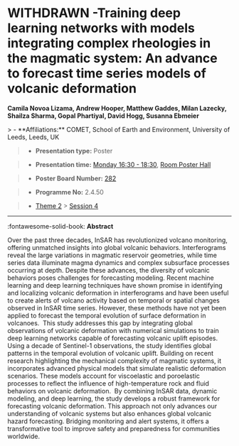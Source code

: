 # WITHDRAWN -Training deep learning networks with models integrating complex rheologies in the magmatic system: An advance to forecast time series models of volcanic deformation

**Camila Novoa Lizama, Andrew Hooper, Matthew Gaddes, Milan Lazecky, Shailza Sharma, Gopal Phartiyal, David Hogg, Susanna Ebmeier**

<!-- more -->> - **Affiliations:** COMET, School of Earth and Environment, University of Leeds, Leeds, UK

> - **Presentation type:** Poster

> - **Presentation time:** [Monday 16:30 - 18:30](../sessions_comparison.md#__tabbed_1_6), [Room Poster Hall](../maps_venue.md#__tabbed_1_1)

> - **Poster Board Number:** [282](../map_poster_boards.md#monday)

> - **Programme No:** 2.4.50

> - [Theme 2](../theme2.md) > [Session 4](../sessions/session-2-4.md)

--- 

:fontawesome-solid-book: **Abstract**

Over the past three decades, InSAR has revolutionized volcano monitoring, offering unmatched insights into global volcanic behaviors. Interferograms reveal the large variations in magmatic reservoir geometries, while time series data illuminate magma dynamics and complex subsurface processes occurring at depth. Despite these advances, the diversity of volcanic behaviors poses challenges for forecasting modeling. Recent machine learning and deep learning techniques have shown promise in identifying and localizing volcanic deformation in interferograms and have been useful to create alerts of volcano activity based on temporal or spatial changes observed in InSAR time series. However, these methods have not yet been applied to forecast the temporal evolution of surface deformation in volcanoes. 
This study addresses this gap by integrating global observations of volcanic deformation with numerical simulations to train deep learning networks capable of forecasting volcanic uplift episodes. Using a decade of Sentinel-1 observations, the study identifies global patterns in the temporal evolution of volcanic uplift. Building on recent research highlighting the mechanical complexity of magmatic systems, it incorporates advanced physical models that simulate realistic deformation scenarios. These models account for viscoelastic and poroelastic processes to reflect the influence of high-temperature rock and fluid behaviors on volcanic deformation. 
By combining InSAR data, dynamic modeling, and deep learning, the study develops a robust framework for forecasting volcanic deformation. This approach not only advances our understanding of volcanic systems but also enhances global volcanic hazard forecasting. Bridging monitoring and alert systems, it offers a transformative tool to improve safety and preparedness for communities worldwide. 

